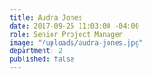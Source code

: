 ```yaml
---
title: Audra Jones
date: 2017-09-25 11:03:00 -04:00
role: Senior Project Manager
image: "/uploads/audra-jones.jpg"
department: 2
published: false
---
```

